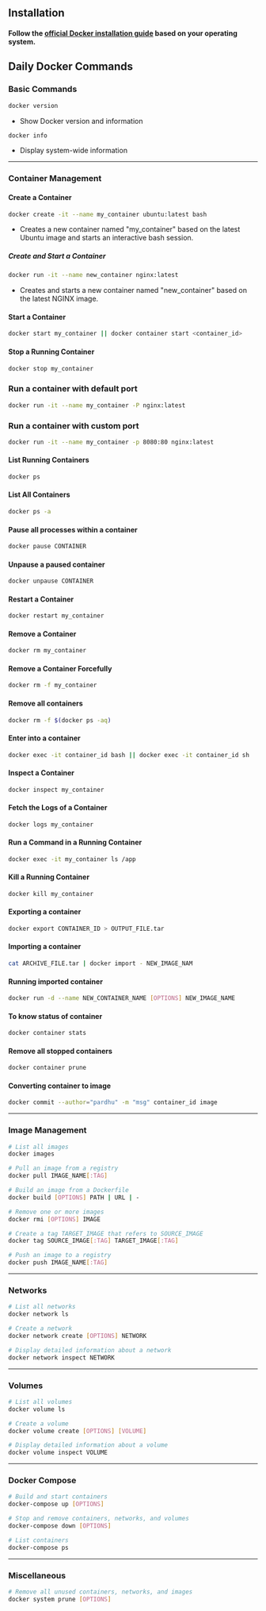## Installation
#### Follow the [official Docker installation guide](https://docs.docker.com/get-docker/) based on your operating system.

## Daily Docker Commands
### Basic Commands
```bash
docker version
```
- Show Docker version and information

```bash
docker info
```
- Display system-wide information
---

### Container Management
#### Create a Container
```bash
docker create -it --name my_container ubuntu:latest bash
```
- Creates a new container named "my_container" based on the latest Ubuntu image and starts an interactive bash session.

##### Create and Start a Container
```bash
docker run -it --name new_container nginx:latest
```
- Creates and starts a new container named "new_container" based on the latest NGINX image.

#### Start a Container
```bash
docker start my_container || docker container start <container_id>
```

#### Stop a Running Container
```bash
docker stop my_container
```

### Run a container with default port
```bash
docker run -it --name my_container -P nginx:latest
```

### Run a container with custom port
```bash
docker run -it --name my_container -p 8080:80 nginx:latest
```


#### List Running Containers
```bash
docker ps
```

#### List All Containers
```bash
docker ps -a
```

#### Pause all processes within a container
```bash
docker pause CONTAINER
```

#### Unpause a paused container
```bash
docker unpause CONTAINER
```

#### Restart a Container
```bash
docker restart my_container
```

#### Remove a Container
```bash
docker rm my_container
```

#### Remove a Container Forcefully
```bash
docker rm -f my_container
```

#### Remove all containers 
```bash
docker rm -f $(docker ps -aq)
```

#### Enter into a container
```bash
docker exec -it container_id bash || docker exec -it container_id sh 
```

#### Inspect a Container
```bash
docker inspect my_container
```

#### Fetch the Logs of a Container
```bash
docker logs my_container
```

#### Run a Command in a Running Container
```bash
docker exec -it my_container ls /app
```

#### Kill a Running Container
```bash
docker kill my_container
```

#### Exporting a container
```bash
docker export CONTAINER_ID > OUTPUT_FILE.tar 
```

#### Importing a container
```bash
cat ARCHIVE_FILE.tar | docker import - NEW_IMAGE_NAM
```

#### Running imported container
```bash
docker run -d --name NEW_CONTAINER_NAME [OPTIONS] NEW_IMAGE_NAME 
```

#### To know status of container
```bash
docker container stats 
```
#### Remove all stopped containers
```bash
docker container prune
```
#### Converting container to image
```bash
docker commit --author="pardhu" -m "msg" container_id image
```
---

### Image Management

```bash
# List all images
docker images

# Pull an image from a registry
docker pull IMAGE_NAME[:TAG]

# Build an image from a Dockerfile
docker build [OPTIONS] PATH | URL | -

# Remove one or more images
docker rmi [OPTIONS] IMAGE

# Create a tag TARGET_IMAGE that refers to SOURCE_IMAGE
docker tag SOURCE_IMAGE[:TAG] TARGET_IMAGE[:TAG]

# Push an image to a registry
docker push IMAGE_NAME[:TAG]
```

---

### Networks

```bash
# List all networks
docker network ls

# Create a network
docker network create [OPTIONS] NETWORK

# Display detailed information about a network
docker network inspect NETWORK
```

---

### Volumes

```bash
# List all volumes
docker volume ls

# Create a volume
docker volume create [OPTIONS] [VOLUME]

# Display detailed information about a volume
docker volume inspect VOLUME
```

---

### Docker Compose

```bash
# Build and start containers
docker-compose up [OPTIONS]

# Stop and remove containers, networks, and volumes
docker-compose down [OPTIONS]

# List containers
docker-compose ps
```

---

### Miscellaneous

```bash
# Remove all unused containers, networks, and images
docker system prune [OPTIONS]
```
